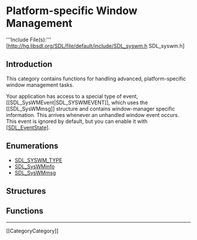 # Platform-specific Window Management

'''Include File(s):'''  [http://hg.libsdl.org/SDL/file/default/include/SDL_syswm.h SDL_syswm.h]


## Introduction
This category contains functions for handling advanced, platform-specific window management tasks.

Your application has access to a special type of event, [[SDL_SysWMEvent|SDL_SYSWMEVENT]], which uses the [[SDL_SysWMmsg]] structure and contains window-manager specific information.  This arrives whenever an unhandled window event occurs.  This event is ignored by default, but you can enable it with [[SDL_EventState]]().

## Enumerations

<!-- BEGIN CATEGORY LIST -->
- [SDL_SYSWM_TYPE](SDL_SYSWM_TYPE)
- [SDL_SysWMinfo](SDL_SysWMinfo)
- [SDL_SysWMmsg](SDL_SysWMmsg)
<!-- END CATEGORY LIST -->

## Structures


## Functions


----
[[CategoryCategory]]
